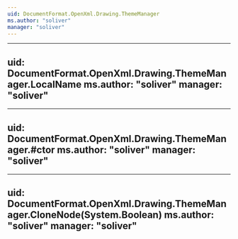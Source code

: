 ```yaml
---
uid: DocumentFormat.OpenXml.Drawing.ThemeManager
ms.author: "soliver"
manager: "soliver"
---
```


---
uid: DocumentFormat.OpenXml.Drawing.ThemeManager.LocalName
ms.author: "soliver"
manager: "soliver"
---

---
uid: DocumentFormat.OpenXml.Drawing.ThemeManager.#ctor
ms.author: "soliver"
manager: "soliver"
---

---
uid: DocumentFormat.OpenXml.Drawing.ThemeManager.CloneNode(System.Boolean)
ms.author: "soliver"
manager: "soliver"
---
